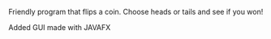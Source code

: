 Friendly program that flips a coin. Choose heads or tails and see if you won!

Added GUI made with JAVAFX
